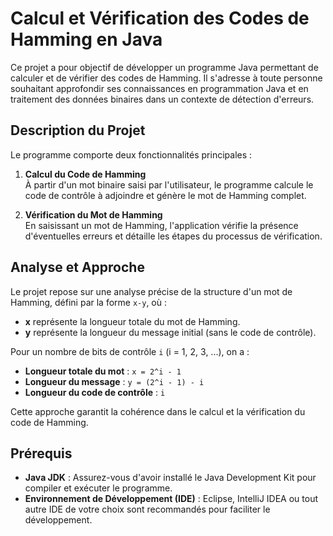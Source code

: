 # Calcul et Vérification des Codes de Hamming en Java

Ce projet a pour objectif de développer un programme Java permettant de calculer et de vérifier des codes de Hamming. Il s'adresse à toute personne souhaitant approfondir ses connaissances en programmation Java et en traitement des données binaires dans un contexte de détection d'erreurs.

## Description du Projet

Le programme comporte deux fonctionnalités principales :

1. **Calcul du Code de Hamming**  
   À partir d'un mot binaire saisi par l'utilisateur, le programme calcule le code de contrôle à adjoindre et génère le mot de Hamming complet.

2. **Vérification du Mot de Hamming**  
   En saisissant un mot de Hamming, l'application vérifie la présence d'éventuelles erreurs et détaille les étapes du processus de vérification.

## Analyse et Approche

Le projet repose sur une analyse précise de la structure d'un mot de Hamming, défini par la forme `x-y`, où :
- **x** représente la longueur totale du mot de Hamming.
- **y** représente la longueur du message initial (sans le code de contrôle).

Pour un nombre de bits de contrôle `i` (i = 1, 2, 3, ...), on a :
- **Longueur totale du mot** : `x = 2^i - 1`
- **Longueur du message** : `y = (2^i - 1) - i`
- **Longueur du code de contrôle** : `i`

Cette approche garantit la cohérence dans le calcul et la vérification du code de Hamming.

## Prérequis

- **Java JDK** : Assurez-vous d'avoir installé le Java Development Kit pour compiler et exécuter le programme.
- **Environnement de Développement (IDE)** : Eclipse, IntelliJ IDEA ou tout autre IDE de votre choix sont recommandés pour faciliter le développement.
